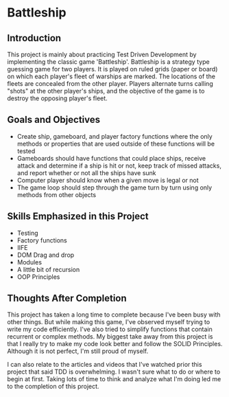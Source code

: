 # Battleship

## Introduction

This project is mainly about practicing Test Driven Development by implementing the classic game 'Battleship'. Battleship is a strategy type guessing game for two players. It is played on ruled grids (paper or board) on which each player's fleet of warships are marked. The locations of the fleets are concealed from the other player. Players alternate turns calling "shots" at the other player's ships, and the objective of the game is to destroy the opposing player's fleet.

## Goals and Objectives

- Create ship, gameboard, and player factory functions where the only methods or properties that are used outside of these functions will be tested
- Gameboards should have functions that could place ships, receive attack and determine if a ship is hit or not, keep track of missed attacks, and report whether or not all the ships have sunk
- Computer player should know when a given move is legal or not
- The game loop should step through the game turn by turn using only methods from other objects

## Skills Emphasized in this Project

- Testing
- Factory functions
- IIFE
- DOM Drag and drop
- Modules
- A little bit of recursion
- OOP Principles

## Thoughts After Completion

This project has taken a long time to complete because I've been busy with other things. But while making this game, I've observed myself trying to write my code efficiently. I've also tried to simplify functions that contain recurrent or complex methods. My biggest take away from this project is that I really try to make my code look better and follow the SOLID Principles. Although it is not perfect, I'm still proud of myself.

I can also relate to the articles and videos that I've watched prior this project that said TDD is overwhelming. I wasn't sure what to do or where to begin at first. Taking lots of time to think and analyze what I'm doing led me to the completion of this project.
